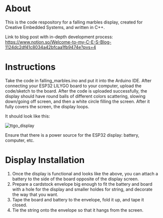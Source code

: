 # About
This is the code respository for a falling marbles display, created for Creative Embedded Systems, and written in C++.

Link to blog post with in-depth development process: https://www.notion.so/Welcome-to-my-C-E-S-Blog-1124dc2df41c8034a42bfcaa1fb9474e?pvs=4

# Instructions
Take the code in falling_marbles.ino and put it into the Arduino IDE. After connecting your ESP32 LILYGO board to your computer, upload the code/sketch to the board.
After the code is uploaded successfully, the display should have round balls of different colors scattering, slowing down/going off screen, and then a white circle 
filling the screen. After it fully covers the screen, the display loops.

It should look like this: 

![ttgo_display](https://github.com/huangs-nyc/falling-marbles-esp32/blob/9dd9c91e0a2454330561698767850b9a9c17cc93/pictures_gifs/ttgo_display.gif)



Ensure that there is a power source for the ESP32 display: battery, computer, etc.

# Display Installation
1) Once the display is functional and looks like the above, you can attach a battery to the side of the board opposite of the display screen.
2) Prepare a cardstock envelope big enough to fit the battery and board with a hole for the display and smaller holdes for string, and decorate the way that you want.
3) Tape the board and battery to the envelope, fold it up, and tape it closed.
4) Tie the string onto the envelope so that it hangs from the screen.
